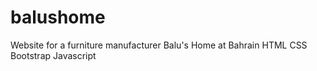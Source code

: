 # balushome
Website for a furniture manufacturer Balu's Home at Bahrain
HTML
CSS
Bootstrap
Javascript
